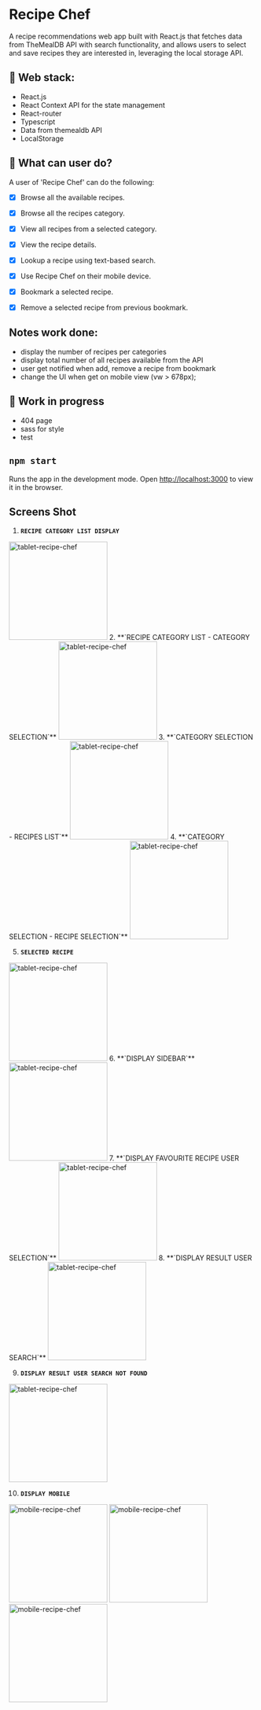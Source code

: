 # Recipe Chef
A recipe recommendations web app built with React.js that fetches data from TheMealDB API with search functionality, and allows users to select and save recipes they are interested in, leveraging the local storage API.

## 🧐 Web stack:
- React.js
- React Context API for the state management
- React-router
- Typescript
- Data from themealdb API  
- LocalStorage

## 🧐 What can user do?
A user of 'Recipe Chef' can do the following:
- [x] Browse all the available recipes.
- [x] Browse all the recipes category.
- [x] View all recipes from a selected category.
- [x] View the recipe details.
- [x] Lookup a recipe using text-based search.
- [x] Use Recipe Chef on their mobile device.
- [x] Bookmark a selected recipe.
- [x] Remove a selected recipe from previous bookmark.


## Notes work done:
 
- display the number of recipes per categories
- display total number of all recipes available from the API
- user get notified when add, remove a recipe from bookmark
- change the UI  when get on mobile view (vw > 678px);

## 🧐 Work in progress
- 404 page 
- sass for style
- test

## `npm start`
Runs the app in the development mode.
Open [http://localhost:3000](http://localhost:3000) to view it in the browser.

## Screens Shot

 1. **`RECIPE CATEGORY LIST DISPLAY`**
  <img width="200" src="https://user-images.githubusercontent.com/18241226/74965689-9b989e80-540d-11ea-918a-2afb9adcb391.png" alt="tablet-recipe-chef" title="tablet-recipe-chef"/>
  2. **`RECIPE CATEGORY LIST - CATEGORY SELECTION`**
   <img width="200" src="https://user-images.githubusercontent.com/18241226/74965699-9f2c2580-540d-11ea-915c-31537c6095b1.png" alt="tablet-recipe-chef" title="tablet-recipe-chef"/>
  3. **`CATEGORY SELECTION - RECIPES LIST`**
   <img width="200" src="https://user-images.githubusercontent.com/18241226/74965699-9f2c2580-540d-11ea-915c-31537c6095b1.png" alt="tablet-recipe-chef" title="tablet-recipe-chef"/>
  4. **`CATEGORY SELECTION - RECIPE SELECTION`**
   <img width="200" src="https://user-images.githubusercontent.com/18241226/74965705-a0f5e900-540d-11ea-9756-3db6a99e5470.png" alt="tablet-recipe-chef" title="tablet-recipe-chef"/>
 
  5. **`SELECTED RECIPE`**
   <img width="200" src="https://user-images.githubusercontent.com/18241226/74965721-a6533380-540d-11ea-9b9f-1e07e673c046.png" alt="tablet-recipe-chef" title="tablet-recipe-chef"/>
  6. **`DISPLAY SIDEBAR`**
   <img width="200" src="https://user-images.githubusercontent.com/18241226/74965732-a9e6ba80-540d-11ea-80de-ec714b25366e.png" alt="tablet-recipe-chef" title="tablet-recipe-chef"/>
  7. **`DISPLAY FAVOURITE RECIPE USER SELECTION`**
   <img width="200" src="https://user-images.githubusercontent.com/18241226/74965741-ae12d800-540d-11ea-96dc-0459d5cb3302.png" alt="tablet-recipe-chef" title="tablet-recipe-chef"/>
  8. **`DISPLAY RESULT USER SEARCH`**
   <img width="200" src="https://user-images.githubusercontent.com/18241226/74965750-b1a65f00-540d-11ea-9f35-ffbe8b158f5f.png" alt="tablet-recipe-chef" title="tablet-recipe-chef"/>
 
  9. **`DISPLAY RESULT USER SEARCH NOT FOUND`**
   <img width="200" src="https://user-images.githubusercontent.com/18241226/74966708-7b69df00-540f-11ea-8c2a-990058ab89a6.png" alt="tablet-recipe-chef" title="tablet-recipe-chef"/>

  10. **`DISPLAY MOBILE`**
   <img width="200" src="https://user-images.githubusercontent.com/18241226/75194419-fbfe4780-574f-11ea-8406-7e39bb5dfe4b.png" alt="mobile-recipe-chef" title="mobile-recipe-chef"/>
   <img width="200" src="https://user-images.githubusercontent.com/18241226/75194420-fe60a180-574f-11ea-943b-85a15bbf4d1f.png" alt="mobile-recipe-chef" title="mobile-recipe-chef"/>
   <img width="200" src="https://user-images.githubusercontent.com/18241226/75194425-ff91ce80-574f-11ea-9eeb-849f300838e1.png" alt="mobile-recipe-chef" title="mobile-recipe-chef"/>

